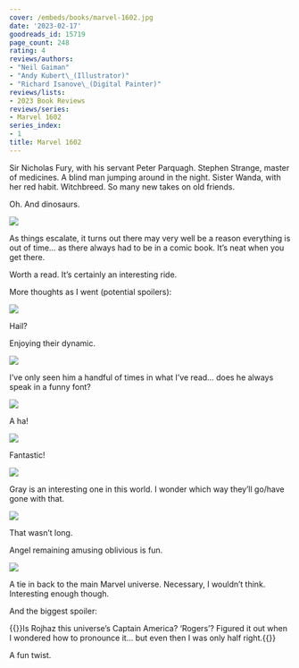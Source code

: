 ```yaml
---
cover: /embeds/books/marvel-1602.jpg
date: '2023-02-17'
goodreads_id: 15719
page_count: 248
rating: 4
reviews/authors:
- "Neil Gaiman"
- "Andy Kubert\_(Illustrator)"
- "Richard Isanove\_(Digital Painter)"
reviews/lists:
- 2023 Book Reviews
reviews/series:
- Marvel 1602
series_index:
- 1
title: Marvel 1602
---
```

Sir Nicholas Fury, with his servant Peter Parquagh. Stephen Strange, master of medicines. A blind man jumping around in the night. Sister Wanda, with her red habit. Witchbreed. So many new takes on old friends. 

Oh. And dinosaurs. 

![](/embeds/books/attachments/marvel-1602-8f5230.png)

As things escalate, it turns out there may very well be a reason everything is out of time… as there always had to be in a comic book. It’s neat when you get there. 

Worth a read. It’s certainly an interesting ride. 

<!--more-->

More thoughts as I went (potential spoilers):

![](/embeds/books/attachments/marvel-1602-155bab.png)

Hail?

Enjoying their dynamic. 

![](/embeds/books/attachments/marvel-1602-dbd6d8.png)

I’ve only seen him a handful of times in what I’ve read… does he always speak in a funny font?

![](/embeds/books/attachments/marvel-1602-742ce1.png)

A ha!

![](/embeds/books/attachments/marvel-1602-a69e01.png)

Fantastic!

![](/embeds/books/attachments/marvel-1602-932542.png)

Gray is an interesting one in this world. I wonder which way they’ll go/have gone with  that. 

![](/embeds/books/attachments/marvel-1602-a05e93.png)

That wasn’t long. 

Angel remaining amusing oblivious is fun. 

![](/embeds/books/attachments/marvel-1602-a80247.png)

A tie in back to the main Marvel universe. Necessary, I wouldn’t think. Interesting enough though. 

And the biggest spoiler:

{{<spoiler>}}Is Rojhaz this universe’s Captain America? ‘Rogers’? Figured it out when I wondered how to pronounce it... but even then I was only half right.{{</spoiler>}}

A fun twist. 
